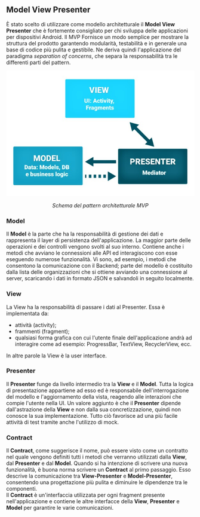 ## Model View Presenter

È stato scelto di utilizzare come modello architetturale il **Model View Presenter** che è fortemente consigliato per chi sviluppa delle applicazioni per dispositivi Android.
Il MVP Fornisce un modo semplice per mostrare la struttura del prodotto garantendo modularità, testabilità e in generale una base di codice più pulita e gestibile.
Ne deriva quindi l'applicazione del paradigma *separation of concerns*, che separa la responsabilità tra le differenti parti del pattern.

![!MVP](../Immagini/App/MVP.png "MVP Pattern")
<figcaption align="center"> <em> Schema del pattern architetturale MVP </em> </figcaption>

### Model

Il **Model** è la parte che ha la responsabilità di gestione dei dati e rappresenta il layer di persistenza dell'applicazione. La maggior parte delle operazioni e dei controlli vengono svolti al suo interno. Contiene anche i metodi che avviano le connessioni alle API ed interagiscono con esse eseguendo numerose funzionalità. Vi sono, ad esempio, i metodi che
consentono la comunicazione con il Backend; parte del modello è costituito dalla lista delle organizzazioni che si ottiene avviando una connessione al server, scaricando i dati in
formato JSON e salvandoli in seguito localmente.

### View

La View ha la responsabilità di passare i dati al Presenter. Essa è implementata da:
  * attività (activity);
  * frammenti (fragment);
  * qualsiasi forma grafica con cui l'utente finale dell'applicazione andrà ad interagire come ad esempio: ProgressBar, TextView, RecyclerView, ecc.   

In altre parole la View è la user interface.

### Presenter

Il **Presenter** funge da livello intermedio tra la **View** e il **Model**. Tutta la logica di presentazione appartiene ad esso ed è responsabile dell'interrogazione del modello e l'aggiornamento della vista, reagendo alle interazioni che compie l'utente nella UI. Un valore aggiunto è che il **Presenter** dipende dall'astrazione della **View** e non dalla sua concretizzazione, quindi non conosce la sua implementazione. Tutto ciò favorisce ad una più facile attività di test tramite anche l'utilizzo di mock.

### Contract

Il **Contract**, come suggerisce il nome, può essere visto come un contratto nel quale vengono definiti tutti i metodi che verranno utilizzati dalla **View**, dal **Presenter** e dal **Model**.
Quando si ha intenzione di scrivere una nuova funzionalità, è buona norma scrivere un **Contract** al primo passaggio. Esso descrive la comunicazione tra **View-Presenter** e
**Model-Presenter**, consentendo una progettazione più pulita e diminuire le dipendenze tra le componenti.  
Il **Contract** è un'interfaccia utilizzata per ogni fragment presente nell'applicazione e contiene le altre interfacce della **View**, **Presenter** e **Model** per garantire le varie comunicazioni.
